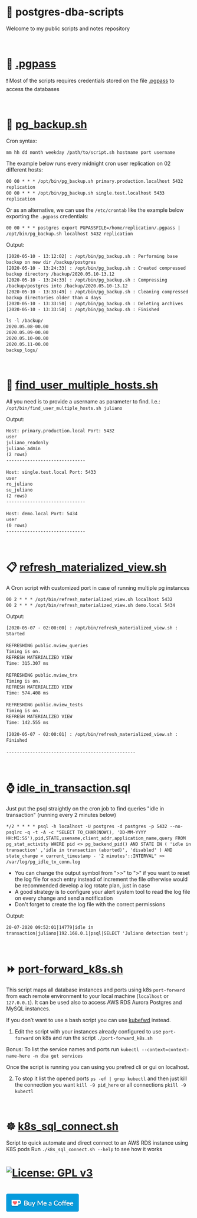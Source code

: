 # :elephant: postgres-dba-scripts
Welcome to my public scripts and notes repository

<br>

# :closed_lock_with_key: [.pgpass](.pgpass)
:heavy_exclamation_mark: Most of the scripts requires credentials stored on the file [.pgpass](https://www.postgresql.org/docs/11/libpq-pgpass.html) to access the databases

<br>

# :floppy_disk: [pg_backup.sh](scripts/pg_backup.sh)

Cron syntax:
```
mm hh dd month weekday /path/to/script.sh hostname port username
```
The example below runs every midnight cron user replication on 02 different hosts:
```
00 00 * * * /opt/bin/pg_backup.sh primary.production.localhost 5432 replication
00 00 * * * /opt/bin/pg_backup.sh single.test.localhost 5433 replication
```
Or as an alternative, we can use the `/etc/crontab` like the example below exporting the `.pgpass` credentials:
```
00 00 * * * postgres export PGPASSFILE=/home/replication/.pgpass | /opt/bin/pg_backup.sh localhost 5432 replication
```

Output:
```
[2020-05-10 - 13:12:02] : /opt/bin/pg_backup.sh : Performing base backup on new dir /backup/postgres
[2020-05-10 - 13:24:33] : /opt/bin/pg_backup.sh : Created compressed backup directory /backup/2020.05.10-13.12
[2020-05-10 - 13:24:33] : /opt/bin/pg_backup.sh : Compressing /backup/postgres into /backup/2020.05.10-13.12
[2020-05-10 - 13:33:49] : /opt/bin/pg_backup.sh : Cleaning compressed backup directories older than 4 days
[2020-05-10 - 13:33:50] : /opt/bin/pg_backup.sh : Deleting archives
[2020-05-10 - 13:33:50] : /opt/bin/pg_backup.sh : Finished
```
```
ls -l /backup/
2020.05.08-00.00
2020.05.09-00.00
2020.05.10-00.00
2020.05.11-00.00
backup_logs/
```

<br>

# :mag_right: [find_user_multiple_hosts.sh](scripts/find_user_multiple_hosts.sh)
All you need is to provide a username as parameter to find. I.e.: `/opt/bin/find_user_multiple_hosts.sh juliano`

Output:
```
Host: primary.production.local Port: 5432
user
juliano_readonly
juliano_admin
(2 rows)
------------------------------

Host: single.test.local Port: 5433
user
ro_juliano
su_juliano
(2 rows)
------------------------------

Host: demo.local Port: 5434
user
(0 rows)
------------------------------
```

<br>

# :clipboard: [refresh_materialized_view.sh](scripts/refresh_materialized_view.sh)

A Cron script with customized port in case of running multiple pg instances
```
00 2 * * * /opt/bin/refresh_materialized_view.sh localhost 5432
00 2 * * * /opt/bin/refresh_materialized_view.sh demo.local 5434
```

Output:
```
[2020-05-07 - 02:00:00] : /opt/bin/refresh_materialized_view.sh : Started

REFRESHING public.mview_queries
Timing is on.
REFRESH MATERIALIZED VIEW
Time: 315.307 ms

REFRESHING public.mview_trx
Timing is on.
REFRESH MATERIALIZED VIEW
Time: 574.408 ms

REFRESHING public.mview_tests
Timing is on.
REFRESH MATERIALIZED VIEW
Time: 142.555 ms

[2020-05-07 - 02:00:01] : /opt/bin/refresh_materialized_view.sh : Finished

-------------------------------------------------
```

<br>

# :watch: [idle_in_transaction.sql](scripts/idle_in_transaction.sql)

Just put the psql straightly on the cron job to find queries "idle in transaction" (running every 2 minutes below)
```
*/2 * * * * psql -h localhost -U postgres -d postgres -p 5432 --no-psqlrc -q -t -A -c "SELECT TO_CHAR(NOW(), 'DD-MM-YYYY HH:MI:SS'),pid,STATE,usename,client_addr,application_name,query FROM pg_stat_activity WHERE pid <> pg_backend_pid() AND STATE IN ( 'idle in transaction' ,'idle in transaction (aborted)', 'disabled' ) AND state_change < current_timestamp - '2 minutes'::INTERVAL" >> /var/log/pg_idle_tx_conn.log
```
* You can change the output symbol from ">>" to ">" if you want to reset the log file for each entry instead of increment the file otherwise would be recommended develop a log rotate plan, just in case
* A good strategy is to configure your alert system tool to read the log file on every change and send a notification
* Don't forget to create the log file with the correct permissions

Output:
```
20-07-2020 09:52:01|14779|idle in transaction|juliano|192.168.0.1|psql|SELECT 'Juliano detection test';
```

<br>

# ⏩ [port-forward_k8s.sh](scripts/port-forward_k8s.sh)
This script maps all database instances and ports using k8s ```port-forward``` from each remote environment to your local machine (```localhost``` or ```127.0.0.1```). It can be used also to access AWS RDS Aurora Postgres and MySQL instances.

If you don’t want to use a bash script you can use [kubefwd](https://github.com/txn2/kubefwd) instead.

1. Edit the script with your instances already configured to use ```port-forward``` on k8s and run the script ```./port-forward_k8s.sh```

Bonus: To list the service names and ports run ```kubectl --context=context-name-here -n dba get services```

Once the script is running you can using you prefred cli or gui on localhost.

2. To stop it list the opened ports ```ps -ef | grep kubectl``` and then just kill the connection you want ```kill -9 pid_here``` or all connections ```pkill -9 kubectl```

<br>

# ☸️ [k8s_sql_connect.sh](/scripts/k8s_sql_connect.sh)
Script to quick automate and direct connect to an AWS RDS instance using K8S pods
Run ```./k8s_sql_connect.sh --help``` to see how it works

# [![License: GPL v3](https://img.shields.io/badge/License-GPLv3-blue.svg)](https://www.gnu.org/licenses/gpl-3.0)

# [![Buy Me Coffee](coffe.png)](https://www.paypal.me/julianotech)
